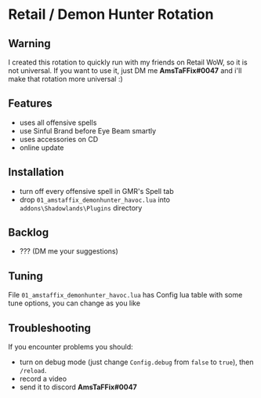 # Retail / Demon Hunter Rotation
## Warning
I created this rotation to quickly run with my friends on Retail WoW, so it is not universal. If you want to use it, just 
DM me **AmsTaFFix#0047** and i'll make that rotation more universal :) 
## Features
- uses all offensive spells
- use Sinful Brand before Eye Beam smartly
- uses accessories on CD
- online update
## Installation
- turn off every offensive spell in GMR's Spell tab
- drop `01_amstaffix_demonhunter_havoc.lua` into ` addons\Shadowlands\Plugins` directory
## Backlog
- ??? (DM me your suggestions)
## Tuning
File `01_amstaffix_demonhunter_havoc.lua` has Config lua table with some tune options, you can change as you like
## Troubleshooting
If you encounter problems you should:
- turn on debug mode (just change `Config.debug` from `false` to `true`), then `/reload`.
- record a video
- send it to discord **AmsTaFFix#0047**
